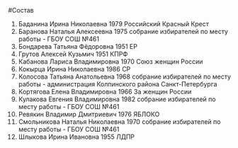 #Состав
1. Баданина Ирина Николаевна 1979 Российский Красный Крест
2. Баранова Наталья Алексеевна 1975 собрание избирателей по месту работы - ГБОУ СОШ №461
3. Бондарева Татьяна Фёдоровна 1951 ЕР
4. Грутов Алексей Кузьмич 1951 КПРФ
5. Кабанова Лариса Владимировна 1970 Союз женщин России
6. Кокырца Ирина Николаевна 1986 СР
7. Колосова Татьяна Анатольевна 1968 собрание избирателей по месту работы - администрация Колпинского района Санкт-Петербурга
8. Кортягова Елена Владимировна 1966 За женщин России
9. Кулакова Евгения Владимировна 1982 собрание избирателей по месту работы - ГБОУ СОШ №461
10. Ревякин Владимир Дмитриевич 1976 ЯБЛОКО
11. Смольникова Наталья Николаевна 1970 собрание избирателей по месту работы - ГБОУ СОШ №461
12. Шлыкова Ирина Ивановна 1955 ЛДПР
